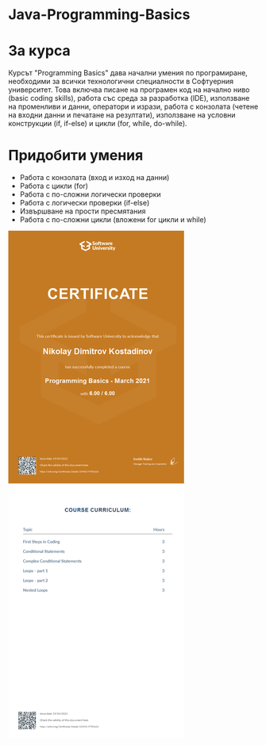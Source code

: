 # Java-Programming-Basics
# За курса
Курсът "Programming Basics" дава начални умения по програмиране, необходими за всички технологични специалности в Софтуерния университет. Това включва писане на програмен код на начално ниво (basic coding skills), работа със среда за разработка (IDE), използване на променливи и данни, оператори и изрази, работа с конзолата (четене на входни данни и печатане на резултати), използване на условни конструкции (if, if-else) и цикли (for, while, do-while).
# Придобити умения
* Работа с конзолата (вход и изход на данни)
* Работа с цикли (for)
* Работа с по-сложни логически проверки
* Работа с логически проверки (if-else)
* Извършване на прости пресмятания
* Работа с по-сложни цикли (вложени for цикли и while)

![Certificate](https://github.com/NikolayKostadinov/Java-Programming-Basics/blob/main/Certificate/Programming%20Basics%20-%20March%202021%20-%20Certificate.jpeg)
